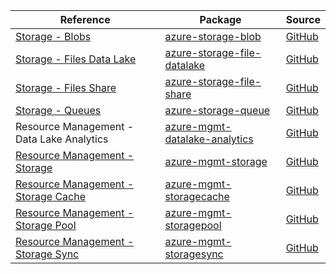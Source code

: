 | Reference | Package | Source |
|---|---|---|
|[Storage - Blobs](storage-blob-readme.md)|[azure-storage-blob](https://pypi.org/project/azure-storage-blob)|[GitHub](https://github.com/Azure/azure-sdk-for-python/blob/main/sdk/storage/azure-storage-blob)|
|[Storage - Files Data Lake](storage-file-datalake-readme.md)|[azure-storage-file-datalake](https://pypi.org/project/azure-storage-file-datalake)|[GitHub](https://github.com/Azure/azure-sdk-for-python/blob/main/sdk/storage/azure-storage-file-datalake)|
|[Storage - Files Share](storage-file-share-readme.md)|[azure-storage-file-share](https://pypi.org/project/azure-storage-file-share)|[GitHub](https://github.com/Azure/azure-sdk-for-python/blob/main/sdk/storage/azure-storage-file-share)|
|[Storage - Queues](storage-queue-readme.md)|[azure-storage-queue](https://pypi.org/project/azure-storage-queue)|[GitHub](https://github.com/Azure/azure-sdk-for-python/blob/main/sdk/storage/azure-storage-queue)|
|Resource Management - Data Lake Analytics|[azure-mgmt-datalake-analytics](https://pypi.org/project/azure-mgmt-datalake-analytics)|[GitHub](https://github.com/Azure/azure-sdk-for-python)|
|[Resource Management - Storage](mgmt-storage-readme.md)|[azure-mgmt-storage](https://pypi.org/project/azure-mgmt-storage)|[GitHub](https://github.com/Azure/azure-sdk-for-python/blob/main/sdk/storage/azure-mgmt-storage)|
|[Resource Management - Storage Cache](mgmt-storagecache-readme.md)|[azure-mgmt-storagecache](https://pypi.org/project/azure-mgmt-storagecache)|[GitHub](https://github.com/Azure/azure-sdk-for-python/blob/main/sdk/storage/azure-mgmt-storagecache)|
|[Resource Management - Storage Pool](mgmt-storagepool-readme.md)|[azure-mgmt-storagepool](https://pypi.org/project/azure-mgmt-storagepool)|[GitHub](https://github.com/Azure/azure-sdk-for-python/blob/main/sdk/storagepool/azure-mgmt-storagepool)|
|[Resource Management - Storage Sync](mgmt-storagesync-readme.md)|[azure-mgmt-storagesync](https://pypi.org/project/azure-mgmt-storagesync)|[GitHub](https://github.com/Azure/azure-sdk-for-python)|
